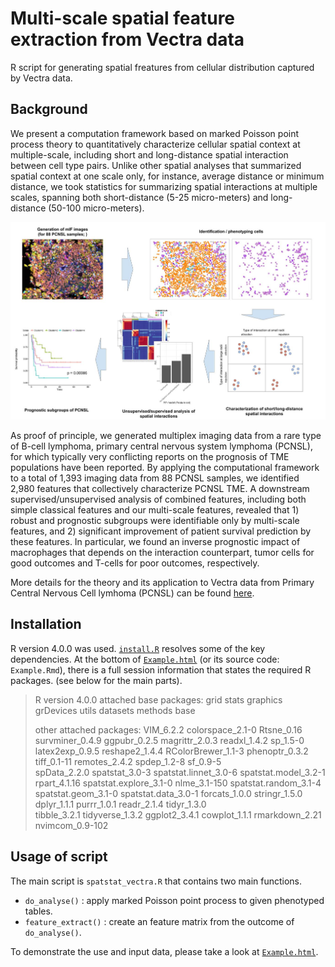 # Multi-scale spatial feature extraction from Vectra data

R script for generating spatial freatures from cellular distribution captured by Vectra data.


## Background

We present a computation framework based on marked Poisson point process theory to quantitatively characterize cellular spatial context at multiple-scale, including short and long-distance spatial interaction between cell type pairs. Unlike other spatial analyses that summarized spatial context at one scale only, for instance, average distance or minimum distance, we took statistics for summarizing spatial interactions at multiple scales, spanning both short-distance (5-25 micro-meters) and long-distance (50-100 micro-meters).

![overview](Overview.png)

As proof of principle, we generated multiplex imaging data from a rare type of B-cell lymphoma, primary central nervous system lymphoma (PCNSL), for which typically very conflicting reports on the prognosis of TME populations have been reported. By applying the computational framework to a total of 1,393 imaging data from 88 PCNSL samples, we identified 2,980 features that collectively characterize PCNSL TME. A downstream supervised/unsupervised analysis of combined features, including both simple classical features and our multi-scale features, revealed that 1) robust and prognostic subgroups were identifiable only by multi-scale features, and 2) significant improvement of patient survival prediction by these features. In particular, we found an inverse prognostic impact of macrophages that depends on the interaction counterpart, tumor cells for good outcomes and T-cells for poor outcomes, respectively. 

More details for the theory and its application to Vectra data from Primary Central Nervous Cell lymhoma (PCNSL) can be found [here](!https://www.biorxiv.org/content/10.1101/2022.09.27.509403v1).

## Installation

R version 4.0.0 was used. [`install.R`](.install.R) resolves some of the key dependencies.
At the bottom of [`Example.html`](https://htmlpreview.github.io/?https://github.com/anoyaro84/spatstat_vectra/master/Example.html) (or its source code: `Example.Rmd`), there is a full session information that states the required R packages. (see below for the main parts).

> R version 4.0.0 
> attached base packages:
> grid      stats     graphics  grDevices utils     datasets  methods   base     
> 
> other attached packages:
> VIM_6.2.2              colorspace_2.1-0       Rtsne_0.16             survminer_0.4.9        ggpubr_0.2.5           magrittr_2.0.3         readxl_1.4.2           sp_1.5-0              
> latex2exp_0.9.5        reshape2_1.4.4         RColorBrewer_1.1-3     phenoptr_0.3.2         tiff_0.1-11            remotes_2.4.2          spdep_1.2-8            sf_0.9-5              
> spData_2.2.0           spatstat_3.0-3         spatstat.linnet_3.0-6  spatstat.model_3.2-1   rpart_4.1.16           spatstat.explore_3.1-0 nlme_3.1-150           spatstat.random_3.1-4 
> spatstat.geom_3.1-0    spatstat.data_3.0-1    forcats_1.0.0          stringr_1.5.0          dplyr_1.1.1            purrr_1.0.1            readr_2.1.4            tidyr_1.3.0           
> tibble_3.2.1           tidyverse_1.3.2        ggplot2_3.4.1          cowplot_1.1.1          rmarkdown_2.21         nvimcom_0.9-102       


## Usage of script

The main script is `spatstat_vectra.R` that contains two main functions.
- `do_analyse()` : apply marked Poisson point process to given phenotyped tables.
- `feature_extract()` : create an feature matrix from the outcome of `do_analyse()`.

To demonstrate the use and input data, please take a look at [`Example.html`](https://htmlpreview.github.io/?https://github.com/anoyaro84/spatstat_vectra/master/Example.html).
